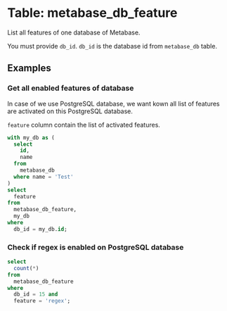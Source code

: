# Table: metabase_db_feature

List all features of one database of Metabase.

You must provide `db_id`. `db_id` is the database id from `metabase_db` table.

## Examples

### Get all enabled features of database

In case of we use PostgreSQL database, we want kown all list of features are activated on this PostgreSQL database.

`feature` column contain the list of activated features.

```sql
with my_db as (
  select
    id,
    name
  from
    metabase_db
  where name = 'Test'
)
select
  feature
from
  metabase_db_feature,
  my_db
where
  db_id = my_db.id;
```

### Check if regex is enabled on PostgreSQL database

```sql
select
  count(*)
from
  metabase_db_feature
where
  db_id = 15 and
  feature = 'regex';
```

